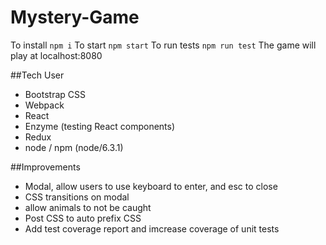 # Mystery-Game

To install `npm i`
To start `npm start`
To run tests `npm run test`
The game will play at localhost:8080

##Tech User
- Bootstrap CSS
- Webpack
- React
- Enzyme (testing React components)
- Redux
- node / npm (node/6.3.1)


##Improvements
- Modal, allow users to use keyboard to enter, and esc to close
- CSS transitions on modal
- allow animals to not be caught
- Post CSS to auto prefix CSS
- Add test coverage report and imcrease coverage of unit tests


